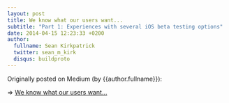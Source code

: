 ```yaml
---
layout: post
title: We know what our users want...
subtitle: "Part 1: Experiences with several iOS beta testing options"
date: 2014-04-15 12:23:33 +0200
author:
  fullname: Sean Kirkpatrick
  twitter: sean_m_kirk
  disqus: buildproto
---
```


Originally posted on Medium (by {{author.fullname}}):

=> [We know what our users want...](https://medium.com/proto-venture-technology/we-know-what-our-users-want-86af62dbc1fb#.8grspue0d)
